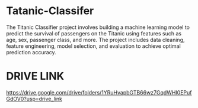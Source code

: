 # Tatanic-Classifer
The Titanic Classifier project involves building a machine learning model to predict the survival of passengers on the Titanic using features such as age, sex, passenger class, and more. The project includes data cleaning, feature engineering, model selection, and evaluation to achieve optimal prediction accuracy.
# DRIVE LINK
https://drive.google.com/drive/folders/1YRuHvapbGTB66wz7GqdWHI0EPufGdOV0?usp=drive_link
